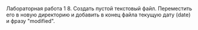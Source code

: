 Лабораторная работа 1
8. Создать пустой текстовый файл. Переместить его в новую директорию и добавить в конец файла текущую дату (date) и фразу "modified".
